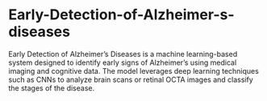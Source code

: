 # Early-Detection-of-Alzheimer-s-diseases
Early Detection of Alzheimer’s Diseases is a machine learning-based system designed to identify early signs of Alzheimer’s using medical imaging and cognitive data. The model leverages deep learning techniques such as CNNs to analyze brain scans or retinal OCTA images and classify the stages of the disease.
